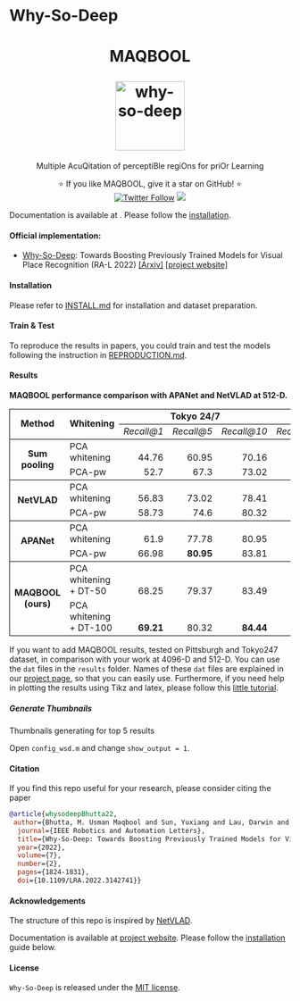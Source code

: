 # Why-So-Deep

<h1 align="center">
  <p align="center">MAQBOOL</p>
  <a href="https://usmanmaqbool.github.io/why-so-deep"><img src="https://usmanmaqbool.github.io/assets/images/maqbool/maqbool.png" alt="why-so-deep" style="height: 124px;"></a>
  
</h1>
<p align="center">Multiple AcuQitation of perceptiBle regiOns for priOr Learning </p>
<p align="center">
  ⭐️ If you like MAQBOOL, give it a star on GitHub! ⭐️
  <br>
  <a href="https://twitter.com/MUsmanMBhutta"><img src="https://img.shields.io/twitter/follow/MUsmanMBhutta.svg?style=social" alt="Twitter Follow" /></a>
  <a href="#license"><img src="https://img.shields.io/github/license/sourcerer-io/hall-of-fame.svg?colorB=ff0000"></a>
</p>

Documentation is available at . Please follow the [installation](docs/INSTALL.md).

#### Official implementation:
* [Why-So-Deep](https://usmanmaqbool.github.io/why-so-deep): Towards Boosting Previously Trained Models for Visual Place Recognition (RA-L 2022) [[Arxiv]](https://arxiv.org/abs/2201.03212) [[project website](https://usmanmaqbool.github.io/why-so-deep)]

#### Installation

Please refer to [INSTALL.md](docs/INSTALL.md) for installation and dataset preparation.

#### Train & Test

To reproduce the results in papers, you could train and test the models following the instruction in [REPRODUCTION.md](docs/REPRODUCTION.md).
#### Results

**MAQBOOL performance comparison with APANet and NetVLAD at 512-D.**

<table cellspacing="0" border="0">
	<colgroup width="118"></colgroup>
	<colgroup width="157"></colgroup>
	<colgroup width="77"></colgroup>
	<colgroup width="69"></colgroup>
	<colgroup width="76"></colgroup>
	<colgroup width="95"></colgroup>
	<colgroup width="69"></colgroup>
	<colgroup width="76"></colgroup>
	<tr>
		<td style="border-top: 1px solid #000000; border-bottom: 1px solid #000000; border-left: 1px solid #000000" rowspan=2 height="34" align="center" valign=middle><b>Method</b></td>
		<td style="border-top: 1px solid #000000; border-bottom: 1px solid #000000" rowspan=2 align="center" valign=middle><b>Whitening</b></td>
		<td style="border-top: 1px solid #000000; border-bottom: 1px solid #000000" colspan=3 align="center" valign=middle><b>Tokyo 24/7</b></td>
		<td style="border-top: 1px solid #000000; border-bottom: 1px solid #000000; border-right: 1px solid #000000" colspan=3 align="center" valign=middle><b>Pitts250k-test</b></td>
		</tr>
	<tr>
		<td style="border-bottom: 1px solid #000000" align="left" valign=bottom><i>Recall@1</i></td>
		<td style="border-bottom: 1px solid #000000" align="left" valign=bottom><i>Recall@5</i></td>
		<td style="border-bottom: 1px solid #000000" align="left" valign=bottom><i>Recall@10</i></td>
		<td style="border-bottom: 1px solid #000000" align="left" valign=bottom><i>Recall@1</i></td>
		<td style="border-bottom: 1px solid #000000" align="left" valign=bottom><i>Recall@5</i></td>
		<td style="border-bottom: 1px solid #000000; border-right: 1px solid #000000" align="left" valign=bottom><i>Recall@10</i></td>
	</tr>
	<tr>
		<td style="border-top: 1px solid #000000; border-bottom: 1px solid #000000; border-left: 1px solid #000000" rowspan=2 height="34" align="center" valign=middle><b>Sum pooling</b></td>
		<td style="border-top: 1px solid #000000" align="left" valign=bottom>PCA whitening</td>
		<td style="border-top: 1px solid #000000" align="right" valign=bottom sdval="44.76" sdnum="1033;">44.76</td>
		<td style="border-top: 1px solid #000000" align="right" valign=bottom sdval="60.95" sdnum="1033;">60.95</td>
		<td style="border-top: 1px solid #000000" align="right" valign=bottom sdval="70.16" sdnum="1033;">70.16</td>
		<td style="border-top: 1px solid #000000" align="right" valign=bottom sdval="74.13" sdnum="1033;">74.13</td>
		<td style="border-top: 1px solid #000000" align="right" valign=bottom sdval="86.44" sdnum="1033;">86.44</td>
		<td style="border-top: 1px solid #000000; border-right: 1px solid #000000" align="right" valign=bottom sdval="90.18" sdnum="1033;">90.18</td>
	</tr>
	<tr>
		<td style="border-bottom: 1px solid #000000" align="left" valign=bottom>PCA-pw</td>
		<td style="border-bottom: 1px solid #000000" align="right" valign=bottom sdval="52.7" sdnum="1033;">52.7</td>
		<td style="border-bottom: 1px solid #000000" align="right" valign=bottom sdval="67.3" sdnum="1033;">67.3</td>
		<td style="border-bottom: 1px solid #000000" align="right" valign=bottom sdval="73.02" sdnum="1033;">73.02</td>
		<td style="border-bottom: 1px solid #000000" align="right" valign=bottom sdval="75.63" sdnum="1033;">75.63</td>
		<td style="border-bottom: 1px solid #000000" align="right" valign=bottom sdval="88.01" sdnum="1033;">88.01</td>
		<td style="border-bottom: 1px solid #000000; border-right: 1px solid #000000" align="right" valign=bottom sdval="91.75" sdnum="1033;">91.75</td>
	</tr>
	<tr>
		<td style="border-top: 1px solid #000000; border-bottom: 1px solid #000000; border-left: 1px solid #000000" rowspan=2 height="34" align="center" valign=middle><b>NetVLAD</b></td>
		<td style="border-top: 1px solid #000000" align="left" valign=bottom>PCA whitening</td>
		<td style="border-top: 1px solid #000000" align="right" valign=bottom sdval="56.83" sdnum="1033;">56.83</td>
		<td style="border-top: 1px solid #000000" align="right" valign=bottom sdval="73.02" sdnum="1033;">73.02</td>
		<td style="border-top: 1px solid #000000" align="right" valign=bottom sdval="78.41" sdnum="1033;">78.41</td>
		<td style="border-top: 1px solid #000000" align="right" valign=bottom sdval="80.66" sdnum="1033;">80.66</td>
		<td style="border-top: 1px solid #000000" align="right" valign=bottom sdval="90.88" sdnum="1033;">90.88</td>
		<td style="border-top: 1px solid #000000; border-right: 1px solid #000000" align="right" valign=bottom sdval="93.06" sdnum="1033;">93.06</td>
	</tr>
	<tr>
		<td style="border-bottom: 1px solid #000000" align="left" valign=bottom>PCA-pw</td>
		<td style="border-bottom: 1px solid #000000" align="right" valign=bottom sdval="58.73" sdnum="1033;">58.73</td>
		<td style="border-bottom: 1px solid #000000" align="right" valign=bottom sdval="74.6" sdnum="1033;">74.6</td>
		<td style="border-bottom: 1px solid #000000" align="right" valign=bottom sdval="80.32" sdnum="1033;">80.32</td>
		<td style="border-bottom: 1px solid #000000" align="right" valign=bottom sdval="81.95" sdnum="1033;">81.95</td>
		<td style="border-bottom: 1px solid #000000" align="right" valign=bottom sdval="91.65" sdnum="1033;">91.65</td>
		<td style="border-bottom: 1px solid #000000; border-right: 1px solid #000000" align="right" valign=bottom sdval="93.76" sdnum="1033;">93.76</td>
	</tr>
	<tr>
		<td style="border-top: 1px solid #000000; border-bottom: 1px solid #000000; border-left: 1px solid #000000" rowspan=2 height="34" align="center" valign=middle><b>APANet</b></td>
		<td style="border-top: 1px solid #000000" align="left" valign=bottom>PCA whitening</td>
		<td style="border-top: 1px solid #000000" align="right" valign=bottom sdval="61.9" sdnum="1033;">61.9</td>
		<td style="border-top: 1px solid #000000" align="right" valign=bottom sdval="77.78" sdnum="1033;">77.78</td>
		<td style="border-top: 1px solid #000000" align="right" valign=bottom sdval="80.95" sdnum="1033;">80.95</td>
		<td style="border-top: 1px solid #000000" align="right" valign=bottom sdval="82.32" sdnum="1033;">82.32</td>
		<td style="border-top: 1px solid #000000" align="right" valign=bottom sdval="90.92" sdnum="1033;">90.92</td>
		<td style="border-top: 1px solid #000000; border-right: 1px solid #000000" align="right" valign=bottom sdval="93.79" sdnum="1033;">93.79</td>
	</tr>
	<tr>
		<td style="border-bottom: 1px solid #000000" align="left" valign=bottom>PCA-pw</td>
		<td style="border-bottom: 1px solid #000000" align="right" valign=bottom sdval="66.98" sdnum="1033;">66.98</td>
		<td style="border-bottom: 1px solid #000000" align="right" valign=bottom sdval="80.95" sdnum="1033;"><b>80.95</b></td>
		<td style="border-bottom: 1px solid #000000" align="right" valign=bottom sdval="83.81" sdnum="1033;">83.81</td>
		<td style="border-bottom: 1px solid #000000" align="right" valign=bottom sdval="83.65" sdnum="1033;">83.65</td>
		<td style="border-bottom: 1px solid #000000" align="right" valign=bottom sdval="92.56" sdnum="1033;">92.56</td>
		<td style="border-bottom: 1px solid #000000; border-right: 1px solid #000000" align="right" valign=bottom sdval="94.7" sdnum="1033;">94.7</td>
	</tr>
	<tr>
		<td style="border-top: 1px solid #000000; border-bottom: 1px solid #000000; border-left: 1px solid #000000" rowspan=2 height="34" align="center" valign=middle><b>MAQBOOL (ours)</b></td>
		<td style="border-top: 1px solid #000000" align="left" valign=bottom>PCA whitening + DT-50</td>
		<td style="border-top: 1px solid #000000" align="right" valign=bottom sdval="68.25" sdnum="1033;">68.25</td>
		<td style="border-top: 1px solid #000000" align="right" valign=bottom sdval="79.37" sdnum="1033;">79.37</td>
		<td style="border-top: 1px solid #000000" align="right" valign=bottom sdval="83.49" sdnum="1033;">83.49</td>
		<td style="border-top: 1px solid #000000" align="right" valign=bottom sdval="85.45" sdnum="1033;">85.45</td>
		<td style="border-top: 1px solid #000000" align="right" valign=bottom sdval="92.62" sdnum="1033;">92.62</td>
		<td style="border-top: 1px solid #000000; border-right: 1px solid #000000" align="right" valign=bottom sdval="94.58" sdnum="1033;">94.58</td>
	</tr>
	<tr>
		<td style="border-bottom: 1px solid #000000" align="left" valign=bottom>PCA whitening + DT-100</td>
		<td style="border-bottom: 1px solid #000000" align="right" valign=bottom sdval="69.21" sdnum="1033;"><b>69.21</b></td>
		<td style="border-bottom: 1px solid #000000" align="right" valign=bottom sdval="80.32" sdnum="1033;">80.32</td>
		<td style="border-bottom: 1px solid #000000" align="right" valign=bottom sdval="84.44" sdnum="1033;"><b>84.44</b></td>
		<td style="border-bottom: 1px solid #000000" align="right" valign=bottom sdval="85.46" sdnum="1033;"><b>85.46</b></td>
		<td style="border-bottom: 1px solid #000000" align="right" valign=bottom sdval="92.77" sdnum="1033;"><b>92.77</b></td>
		<td style="border-bottom: 1px solid #000000; border-right: 1px solid #000000" align="right" valign=bottom sdval="94.72" sdnum="1033;"><b>94.72</b></td>
	</tr>
</table>

If you want to add MAQBOOL results, tested on Pittsburgh and Tokyo247 dataset, in comparison with your work at 4096-D and 512-D. You can use the `dat` files in the `results` folder. 
Names of these `dat` files are explained in our [project page](https://usmanmaqbool.github.io/why-so-deep), so that you can easily use. 
Furthermore, if you need help in plotting the results using Tikz and latex, please follow this [little tutorial](https://usmanmaqbool.github.io/how-to-add-tikz-graphs-in-latex/).


##### Generate Thumbnails 

Thumbnails generating for top 5 results

Open `config_wsd.m` and change `show_output = 1`. 




#### Citation

If you find this repo useful for your research, please consider citing the paper
```bib
@article{whysodeepBhutta22,
 author={Bhutta, M. Usman Maqbool and Sun, Yuxiang and Lau, Darwin and Liu, Ming},
  journal={IEEE Robotics and Automation Letters}, 
  title={Why-So-Deep: Towards Boosting Previously Trained Models for Visual Place Recognition}, 
  year={2022},
  volume={7},
  number={2},
  pages={1824-1831},
  doi={10.1109/LRA.2022.3142741}}
```

#### Acknowledgements

The structure of this repo is inspired by [NetVLAD](https://github.com/Relja/netvlad).


Documentation is available at [project website](https://usmanmaqbool.github.io/why-so-deep). Please follow the [installation](#installation) guide below.

#### License

`Why-So-Deep` is released under the [MIT license](LICENSE).
